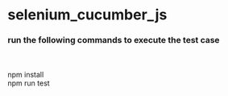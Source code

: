 # selenium_cucumber_js

<h3>run the following commands to execute the test case</h3><br/><br/>
npm install<br/>
npm run test
